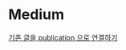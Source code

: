 # Medium

[기존 글을 publication 으로 연결하기](https://help.medium.com/hc/en-us/articles/213904978-Add-to-publication)
